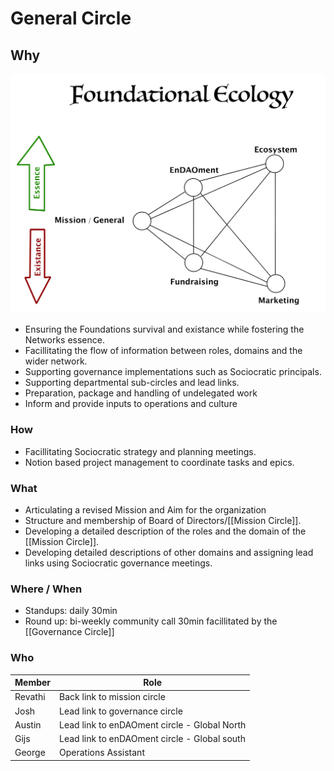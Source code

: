 # General Circle

## Why
![](assets/FoundationalEcologySmall.jpg)
- Ensuring the Foundations survival and existance while fostering the Networks essence.
- Facillitating the flow of information between roles, domains and the wider network.
- Supporting governance implementations such as Sociocratic principals.
- Supporting departmental sub-circles and lead links.
- Preparation, package and handling of undelegated work
- Inform and provide inputs to operations and culture

### How
- Facillitating Sociocratic strategy and planning meetings.
- Notion based project management to coordinate tasks and epics.

### What
- Articulating a revised Mission and Aim for the organization
- Structure and membership of Board of Directors/[[Mission Circle]].
- Developing a detailed description of the roles and the domain of the [[Mission Circle]].
- Developing detailed descriptions of other domains and assigning lead links using Sociocratic governance meetings.


### Where / When
- Standups: daily 30min
- Round up: bi-weekly community call 30min facillitated by the [[Governance Circle]]


### Who 
| Member | Role |
|---|---|
| Revathi | Back link to mission circle |
| Josh | Lead link to governance circle |
| Austin | Lead link to enDAOment circle - Global North |
| Gijs | Lead link to enDAOment circle - Global south |
| George | Operations Assistant |